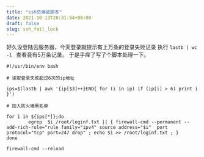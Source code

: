 ```yaml
---
title: "ssh防爆破脚本"
date: 2021-10-13T20:31:54+08:00
draft: false
slug: ssh_fail_lock
---
```

好久没登陆云服务器，今天登录就提示有上万条的登录失败记录 执行 `lastb | wc -l ` 查看竟有5万条记录。 于是手痒了写了个脚本处理一下。


```shell
#!/usr/bin/env bash

# 读取登录失败超过6次的ip地址

ips=$(lastb | awk '{ip[$3]++}END{ for (i in ip) if (ip[i] > 6) print i }')

# 加入防火墙黑名单

for i in ${ips[*]};do
        egrep  $i /root/loginf.txt || { firewall-cmd --permanent --add-rich-rule="rule family="ipv4" source address="$i"  port protocol="tcp" port=247 drop" ; echo $i >> /root/loginf.txt ; }
done

firewall-cmd --reload

```
